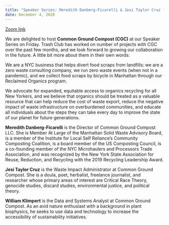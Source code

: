 ```yaml
---
title: "Speaker Series: Meredith Danberg-Ficarelli & Jesi Taylor Cruz from Common Ground Compost "
date: December 4, 2020
---
```


[Zoom link](https://nyu.zoom.us/j/94504043541?pwd=bnA1aDNESEg5NURBM2x5bEhRVmhRUT09)

We are delighted to host **Common Ground Compost (CGC)** at our Speaker Series on Friday. Trash Club has worked on number of projects with CGC over the past few months, and we look forward to growing our collaboration in the future. A little bit more about them in their own words: 

We are a NYC business that helps divert food scraps from landfills: we are a zero waste consulting company, we run zero waste events (when not in a pandemic), and we collect food scraps by bicycle in Manhattan through our Reclaimed Organics program.

We advocate for expanded, equitable access to organics recycling for all New Yorkers, and we believe that organics should be treated as a valuable resource that can help reduce the cost of waste export, reduce the negative impact of waste infrastructure on overburdened communities, and educate all individuals about the steps they can take every day to improve the state of our planet for future generations.

**Meredith Danberg-Ficarelli** is the Director of Common Ground Compost LLC. She is Member At Large of the Manhattan Solid Waste Advisory Board, is a member of the Institute for Local Self Reliance’s Community Composting Coalition, is a board member of the US Composting Council, is a co-founding member of the NYC Microhaulers and Processors Trade Association, and was recognized by the New York State Association for Reuse, Reduction, and Recycling with the 2019 Recycling Leadership Award.

**Jesi Taylor Cruz** is the Waste Impact Administrator at Common Ground Compost. She is a doula, poet, herbalist, freelance journalist, and researcher whose primary areas of interest are Critical Race Theory, genocide studies, discard studies, environmental justice, and political theory.

**William Klimpert** is the Data and Systems Analyst at Common Ground Compost. As an avid nature enthusiast with a background in plant biophysics, he seeks to use data and technology to increase the accessibility of sustainability initiatives.